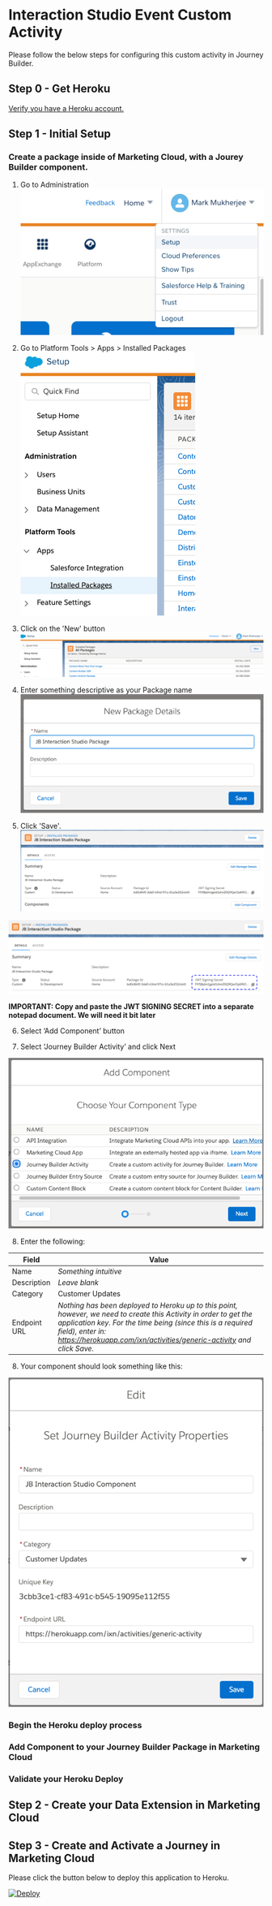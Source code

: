 <!-- Headings -->
# Interaction Studio Event Custom Activity

<p>Please follow the below steps for configuring this custom activity in Journey Builder.</p>

## Step 0 - Get Heroku

[Verify you have a Heroku account.](https://www.heroku.com)

## Step 1 - Initial Setup

### Create a package inside of Marketing Cloud, with a Jourey Builder component.

1. Go to Administration
![](static/documentation/1.png)

2. Go to Platform Tools > Apps > Installed Packages
![](static/documentation/2.png)

3. Click on the 'New' button
![](static/documentation/3.png)

4. Enter something descriptive as your Package name
![](static/documentation/4.png)

5. Click 'Save'. 
![](static/documentation/5.png)

![](static/documentation/6.png)

**IMPORTANT: Copy and paste the JWT SIGNING SECRET into a separate notepad document. We will need it bit later** 

6. Select ‘Add Component’ button

7. Select ‘Journey Builder Activity’ and click Next

![](static/documentation/7.png)

8. Enter the following:

 Field | Value  |
| ------ | --------- |
| Name | *Something intuitive*|
| Description | *Leave blank* |
| Category | Customer Updates |
| Endpoint URL | *Nothing has been deployed to Heroku up to this point, however, we need to create this Activity in order to get the application key. For the time being (since this is a required field), enter in: https://herokuapp.com/ixn/activities/generic-activity and click Save.*|

8. Your component should look something like this:

![](static/documentation/9.png)


### Begin the Heroku deploy process

### Add Component to your Journey Builder Package in Marketing Cloud

### Validate your Heroku Deploy

## Step 2 - Create your Data Extension in Marketing Cloud

## Step 3 - Create and Activate a Journey in Marketing Cloud

<p>Please click the button below to deploy this application to Heroku.</p>

[![Deploy](https://www.herokucdn.com/deploy/button.svg)](https://heroku.com/deploy)